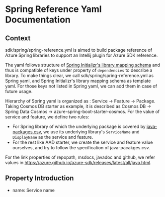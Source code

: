 # Spring Reference Yaml Documentation

## Context
sdk/spring/spring-reference.yml is aimed to build package reference of Azure Spring libraries to support an Intellij plugin for Azure SDK reference. 

The yaml follows structure of [Spring Initializr's library mapping schema](https://github.com/spring-io/start.spring.io/blob/master/start-site/src/main/resources/application.yml) and thus is compatible of keys under property of `dependencies` to describe a library.
To make things clear, we call sdk/spring/spring-reference.yml as Spring yaml, and Spring Initializr's library mapping schema as template yaml.
For those keys not listed in Spring yaml, we can add them in case of future usage.

Hierarchy of Spring yaml is organized as : Service -> Feature -> Package. Taking Cosmos DB starter as example, it is described as Cosmos DB -> Spring Data Cosmos -> azure-spring-boot-starter-cosmos. For the value of service and feature, we define two rules:
 - For Spring library of which the underlying package is covered by [java-packages.csv](https://github.com/Azure/azure-sdk/blob/master/_data/releases/latest/java-packages.csv), we use its underlying library's `ServiceName` and `DisplayName` as the service and feature.
 - For the rest like AAD starter, we create the service and feature value ourselves, and try to follow the specification of java-pacakges.csv.
 
For the link properties of repopath, msdocs, javadoc and github, we refer values in https://azure.github.io/azure-sdk/releases/latest/all/java.html.

## Property Introduction

 - name: Service name

